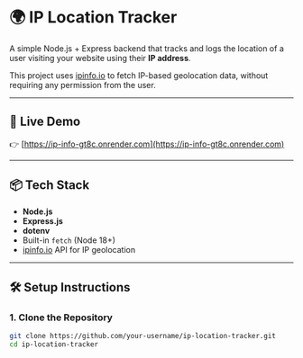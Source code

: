 # 🌍 IP Location Tracker

A simple Node.js + Express backend that tracks and logs the location of a user visiting your website using their **IP address**.

This project uses [ipinfo.io](https://ipinfo.io) to fetch IP-based geolocation data, without requiring any permission from the user.

---

## 🔗 Live Demo

👉 [https://ip-info-gt8c.onrender.com](https://ip-info-gt8c.onrender.com)

---

## 📦 Tech Stack

- **Node.js**
- **Express.js**
- **dotenv**
- Built-in `fetch` (Node 18+)
- [ipinfo.io](https://ipinfo.io) API for IP geolocation

---

## 🛠️ Setup Instructions

### 1. Clone the Repository

```bash
git clone https://github.com/your-username/ip-location-tracker.git
cd ip-location-tracker
